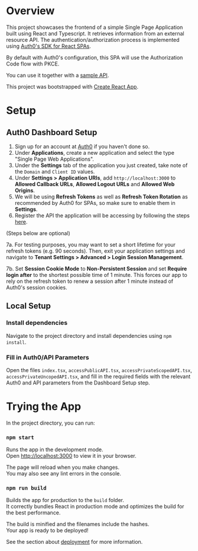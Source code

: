 # Overview

This project showcases the frontend of a simple Single Page Application built using React and Typescript. It retrieves information from an external resource API. The authentication/authorization process is implemented using [Auth0's SDK for React SPAs](https://www.npmjs.com/package/@auth0/auth0-react).

By default with Auth0's configuration, this SPA will use the Authorization Code flow with PKCE.

You can use it together with a [sample API](https://github.com/lyuting47/auth0-express-sampleAPI).

This project was bootstrapped with [Create React App](https://github.com/facebook/create-react-app).

# Setup

## Auth0 Dashboard Setup

1.  Sign up for an account at [Auth0](https://auth0.com/signup?place=header&type=button&text=sign%20up) if you haven't done so.
2.  Under **Applications**, create a new application and select the type "Single Page Web Applications".
3.  Under the **Settings** tab of the application you just created, take note of the `Domain` and `Client ID` values.
4.  Under **Settings > Application URIs**, add `http://localhost:3000` to **Allowed Callback URLs**, **Allowed Logout URLs** and **Allowed Web Origins**.
5.  We will be using **Refresh Tokens** as well as **Refresh Token Rotation** as recommended by Auth0 for SPAs, so make sure to enable them in **Settings**.
6.  Register the API the application will be accessing by following the steps [here](https://github.com/facebook/create-react-app).

(Steps below are optional)

7a. For testing purposes, you may want to set a short lifetime for your refresh tokens (e.g. 90 seconds). Then, exit your application settings and navigate to **Tenant Settings > Advanced > Login Session Management**.

7b. Set **Session Cookie Mode** to **Non-Persistent Session** and set **Require login after** to the shortest possible time of 1 minute. This forces our app to rely on the refresh token to renew a session after 1 minute instead of Auth0's session cookies.

## Local Setup

### Install dependencies

Navigate to the project directory and install dependencies using `npm install`.

### Fill in Auth0/API Parameters

Open the files `index.tsx`, `accessPublicAPI.tsx`, `accessPrivateScopedAPI.tsx`, `accessPrivateUncopedAPI.tsx`, and fill in the required fields with the relevant Auth0 and API parameters from the Dashboard Setup step.

# Trying the App

In the project directory, you can run:

### `npm start`

Runs the app in the development mode.\
Open [http://localhost:3000](http://localhost:3000) to view it in your browser.

The page will reload when you make changes.\
You may also see any lint errors in the console.

### `npm run build`

Builds the app for production to the `build` folder.\
It correctly bundles React in production mode and optimizes the build for the best performance.

The build is minified and the filenames include the hashes.\
Your app is ready to be deployed!

See the section about [deployment](https://facebook.github.io/create-react-app/docs/deployment) for more information.
